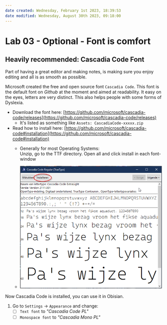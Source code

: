 ```yaml
---
date created: Wednesday, February 1st 2023, 18:39:53
date modified: Wednesday, August 30th 2023, 09:18:00
---
```


# Lab 03 - Optional - Font is comfort

## Heavily recommended: Cascadia Code Font

Part of having a great editor and making notes, is making sure you enjoy editing and all is as smooth as possible.

Microsoft created the free and open source font `Cascadia Code`. This font is the default font on *Github* at the moment and aimed at readability. It easy on the eyes, letters are very distinct. This also helps people with some forms of Dyslexia.

- Download the font here: [https://github.com/microsoft/cascadia-code/releases](https://github.com/microsoft/cascadia-code/releases)
    - It's listed as something like `Assets: CascadiaCode-xxxxx.zip`
- Read how to install here: [https://github.com/microsoft/cascadia-code#installation](https://github.com/microsoft/cascadia-code#installation)
    - Generally for most Operating Systems:  
      Unzip, go to the TTF directory. Open all and click install in each font-window  
      
    - ![](assets/Lab%203%20-%20Font%20is%20comfort.png)

Now Cascadia Code is installed, you can use it in Obisian.

1. Go to `Settings` -> `Appearance` and change:
    - [ ] `Text font` to *"Cascadia Code PL"*
    - [ ] `Monospace font` to *"Cascadia Mono PL"*
